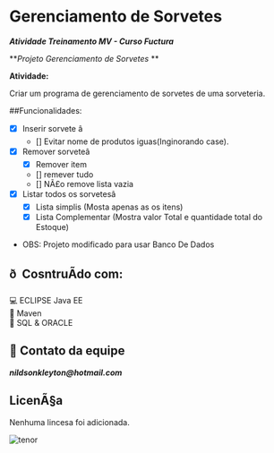 # Gerenciamento de Sorvetes

**_Atividade Treinamento MV - Curso Fuctura_**

**_Projeto Gerenciamento de Sorvetes_ **

**Atividade:**

Criar um programa de gerenciamento de sorvetes de uma sorveteria.

##Funcionalidades:
- [x] Inserir sorvete â
  - [] Evitar nome de produtos iguas(Inginorando case).
- [x] Remover sorveteâ
  - [x] Remover item
  - [] remever tudo
  - [] NÃ£o remove lista vazia
- [x] Listar todos os sorvetesâ
  - [x] Lista simplis (Mosta apenas as os itens)
  - [x] Lista Complementar (Mostra valor Total e quantidade total do Estoque)

- OBS: Projeto modificado para usar Banco De Dados

## ð  CosntruÃ­do com:
:computer: ECLIPSE Java EE <br>
:space_invader: Maven<br>
:bank: SQL & ORACLE <br>

## :postbox: Contato da equipe
**_nildsonkleyton@hotmail.com_**

## LicenÃ§a
Nenhuma lincesa foi adicionada.

![tenor](https://media1.tenor.com/images/505ddb5e0b0e8c3e96b66e1469ef47c1/tenor.gif?itemid=4903969) 
